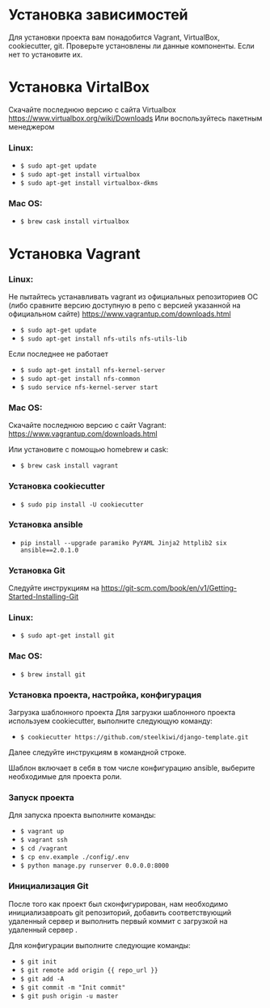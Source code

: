 Установка зависимостей
======================
Для установки проекта вам понадобится Vagrant, VirtualBox, cookiecutter, git.
Проверьте установлены ли данные компоненты.
Если нет то установите их.

Установка VirtalBox
===================
Скачайте последнюю версию с сайта Virtualbox https://www.virtualbox.org/wiki/Downloads
Или воспользуйтесь пакетным менеджером

### Linux:

* ``$ sudo apt-get update``
* ``$ sudo apt-get install virtualbox``
* ``$ sudo apt-get install virtualbox-dkms``

### Mac OS:

* ``$ brew cask install virtualbox``

Установка Vagrant
=================

### Linux:

Не пытайтесь устанавливать vagrant из официальных репозиториев ОС (либо сравните версию доступную в репо с версией указанной на официальном сайте) https://www.vagrantup.com/downloads.html

* ``$ sudo apt-get update``
* ``$ sudo apt-get install nfs-utils nfs-utils-lib``

Если последнее не работает

* ``$ sudo apt-get install nfs-kernel-server``
* ``$ sudo apt-get install nfs-common``
* ``$ sudo service nfs-kernel-server start``

### Mac OS:

Скачайте последнюю версию с сайт Vagrant: https://www.vagrantup.com/downloads.html

Или установите с помощью homebrew и cask:

* ``$ brew cask install vagrant``

### Установка cookiecutter

* ``$ sudo pip install -U cookiecutter``

### Установка ansible

* ``pip install --upgrade paramiko PyYAML Jinja2 httplib2 six ansible==2.0.1.0``

### Установка Git

Следуйте инструкциям на https://git-scm.com/book/en/v1/Getting-Started-Installing-Git

### Linux:

* ``$ sudo apt-get install git``

### Mac OS:

* ``$ brew install git``

### Установка проекта, настройка, конфигурация

Загрузка шаблонного проекта
Для загрузки шаблонного проекта используем cookiecutter, выполните следующую команду:

* ``$ cookiecutter https://github.com/steelkiwi/django-template.git``

Далее следуйте инструкциям в командной строке.

Шаблон включает в себя в том числе конфигурацию ansible, выберите необходимые для проекта роли.

### Запуск проекта

Для запуска проекта выполните команды:

* ``$ vagrant up``
* ``$ vagrant ssh``
* ``$ cd /vagrant``
* ``$ cp env.example ./config/.env``
* ``$ python manage.py runserver 0.0.0.0:8000``

### Инициализация Git

После того как проект был сконфигурирован, нам необходимо инициализавроать git репозиторий, добавить соответствующий удаленный сервер и выполнить первый коммит с загрузкой на удаленный сервер .

Для конфигурации выполните следующие команды:

* ``$ git init``
* ``$ git remote add origin {{ repo_url }}``
* ``$ git add -A``
* ``$ git commit -m "Init commit"``
* ``$ git push origin -u master``